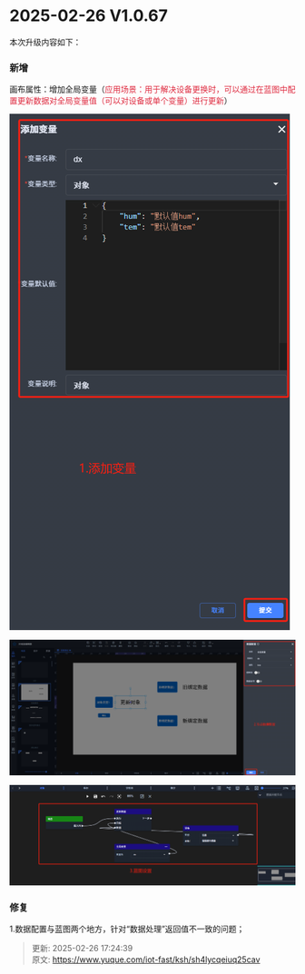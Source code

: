 # 2025-02-26 V1.0.67

本次升级内容如下：

### 新增
画布属性：增加全局变量（<font style="color:#DF2A3F;">应用场景：用于解决设备更换时，可以通过在蓝图中配置更新数据对全局变量值（可以对设备或单个变量）进行更新</font>）

![1740561765784-f0fe52be-d6ce-4608-896e-cac29c0dc057.png](./img/Ar-18yjAyWnEq9it/1740561765784-f0fe52be-d6ce-4608-896e-cac29c0dc057-268949.png)

![1740561839594-b7ef9953-48c9-465f-9fad-f64359a03734.png](./img/Ar-18yjAyWnEq9it/1740561839594-b7ef9953-48c9-465f-9fad-f64359a03734-351143.png)

![1740561865352-75463730-9b20-4ea7-bff6-1a98ea13e026.png](./img/Ar-18yjAyWnEq9it/1740561865352-75463730-9b20-4ea7-bff6-1a98ea13e026-440532.png)

### 修复
1.数据配置与蓝图两个地方，针对“数据处理”返回值不一致的问题；



> 更新: 2025-02-26 17:24:39  
> 原文: <https://www.yuque.com/iot-fast/ksh/sh4lycqeiuq25cav>